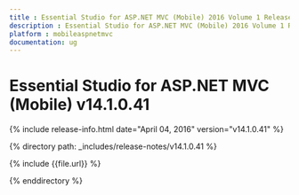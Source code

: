 ```yaml
---
title : Essential Studio for ASP.NET MVC (Mobile) 2016 Volume 1 Release Notes
description : Essential Studio for ASP.NET MVC (Mobile) 2016 Volume 1 Release Notes
platform : mobileaspnetmvc
documentation: ug
---
```


# Essential Studio for ASP.NET MVC (Mobile) v14.1.0.41

{% include release-info.html date="April 04, 2016" version="v14.1.0.41" %} 

{% directory path: _includes/release-notes/v14.1.0.41 %}

{% include {{file.url}} %}

{% enddirectory %}